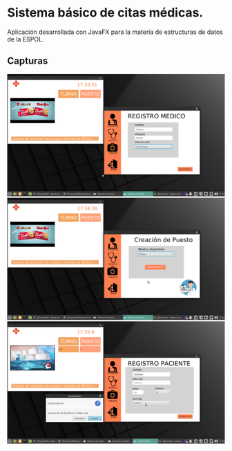 # Sistema básico de citas médicas.
Aplicación desarrollada con JavaFX para la materia de estructuras de datos de la ESPOL.

## Capturas 
![alt text](https://github.com/domorales/Sistema-basico-de-citas-medicas/blob/master/Capturas/registroMedico.png)
![alt text](https://github.com/domorales/Sistema-basico-de-citas-medicas/blob/master/Capturas/registroPuesto.png)
![alt text](https://github.com/domorales/Sistema-basico-de-citas-medicas/blob/master/Capturas/registroPaciente.png)
